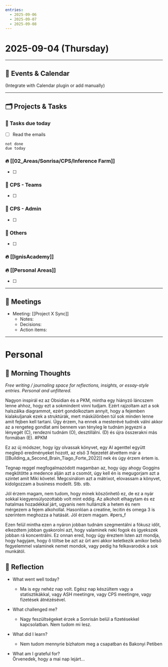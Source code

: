 ```yaml
---
entries:
  - 2025-09-06
  - 2025-09-07
  - 2025-09-08
---
```

# 2025-09-04 (Thursday)



---

## 📅 Events & Calendar
(Integrate with Calendar plugin or add manually)

---


## 🗂 Projects & Tasks


### 📝 Tasks due today

- [ ] Read the emails

```tasks
not done
due today
```



### 🔥 [[02_Areas/Sonrisa/CPS/Inference Farm]] 
- [ ] 

### 📝 CPS - Teams
- [ ] 

### 📝 CPS - Admin
- [ ] 

### 📝 Others
- [ ] 

### 🔥 [[IgnisAcademy]] 


### 🔥 [[Personal Areas]] 
- [ ] 



---

## 🤝 Meetings
- Meeting: [[Project X Sync]]  
  - Notes:  
  - Decisions:  
  - Action items:  



---
# Personal
## 🌅 Morning Thoughts
_Free writing / journaling space for reflections, insights, or essay-style entries. Personal and unfiltered._

Nagyon inspirál ez az Obsidian és a PKM, mintha egy hiányzó láncszem lenne ahhoz, hogy ezt a sokmindent vinni tudjam. Ezért rajzoltam azt a sok halszálka diagrammot, ezért gondolkoztam annyit, hogy a fejemben kialakuljanak ezek a struktúrák, mert máskülönben túl sok minden lenne amit fejben kell tartani. Úgy érzem, ha ennek a mesterévé tudnék válni akkor az a rengeteg gondlat ami bennem van tényleg le tudnám jegyezni a lényegét (C), rendezni tudnám (O), desztillálni. (D) és újra összerakni más formában (E). #PKM 

Ez az új módszer, hogy így olvassak könyvet, egy AI agenttel együtt meglepő eredményeket hozott, az első 3 fejezetét átvettem már a [[Building_a_Second_Brain_Tiago_Forte_2022]] nek és úgy érzem értem is. 

Tegnap reggel megfogalmazódott magamban az, hogy úgy ahogy Goggins megkötötte a medence alján azt a csomót, úgy kell én is megugorjam azt a szintet amit Miki követel. Megcsinálom azt a mátrixot, elovassam a könyvet, kidolgozzam a business modellt. Stb. stb.

Jól érzem magam, nem tudom, hogy minek köszönhető ez, de ez a nyár sokkal kiegyensúlyozottabb volt mint eddig. Az alkoholt elhagytam és ez hatalmas hozadékkal járt, ugyanis nem hullámzik a hetem és nem mérgezem a fejem alkohollal. Hasonlóan a creatine, lecitin és omega 3 is szerintem meghozza a hatását. Jól érzem magam. #pers_f

Ezen felül mintha ezen a nyáron jobban tudnám szegmentálni a fókusz időt, elkezdtem jobban gyakorolni azt, hogy valaminek neki fogok és igyekszek jobban rá koncentrálni. Ez onnan ered, hogy úgy éreztem Isten azt mondja, hogy hagyjam, hogy ő töltse be azt az űrt ami akkor keletkezik amikor belső fegyelemmel valaminek nemet mondok, vagy pedig ha felkavarodok a sok munkától.
 


## 🌙 Reflection
- What went well today?  
	- Ma is egy nehéz nap volt. Egész nap készültem vagy a statisztikákkal, vagy ASH meetingre, vagy CPS meetingre, vagy fizetések átnézésével.
	
- What challenged me?  
	- Nagy feszültségeket érzek a Sonrisán belül a fizetésekkel kapcsolatban. Nem tudom mi lesz. 
- What did I learn?  
	- Nem tudom mennyrie bízhatom meg a csapatban és Bakonyi Petiben
- What am I grateful for?  
  Örvenedek, hogy a mai nap lejárt...
  
